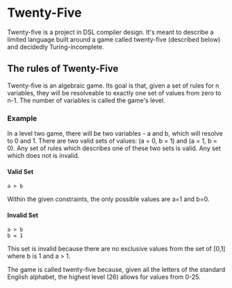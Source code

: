 # Twenty-Five
Twenty-five is a project in DSL compiler design. It's meant to describe a limited language built around a game called twenty-five (described below) and decidedly Turing-incomplete.

## The rules of Twenty-Five
Twenty-five is an algebraic game. Its goal is that, given a set of rules for n variables, they will be resolveable to exactly one set of values from zero to n-1. The number of variables is called the game's level.

### Example
In a level two game, there will be two variables - a and b, which will resolve to 0 and 1. There are two valid sets of values: (a = 0, b = 1) and (a = 1, b = 0). Any set of rules which describes one of these two sets is valid. Any set which does not is invalid.

#### Valid Set
```
a > b
```
Within the given constraints, the only possible values are a=1 and b=0.

#### Invalid Set
```
a > b
b = 1
```

This set is invalid because there are no exclusive values from the set of [0,1] where b is 1 and a > 1.

The game is called twenty-five because, given all the letters of the standard English alphabet, the highest level (26) allows for values from 0-25.
